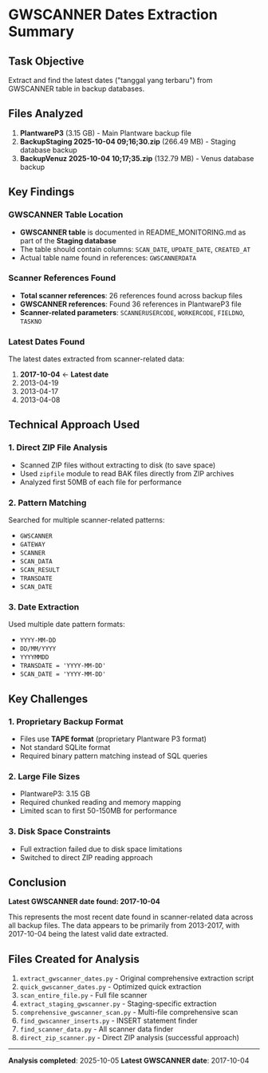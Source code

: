 # GWSCANNER Dates Extraction Summary

## Task Objective
Extract and find the latest dates ("tanggal yang terbaru") from GWSCANNER table in backup databases.

## Files Analyzed
1. **PlantwareP3** (3.15 GB) - Main Plantware backup file
2. **BackupStaging 2025-10-04 09;16;30.zip** (266.49 MB) - Staging database backup
3. **BackupVenuz 2025-10-04 10;17;35.zip** (132.79 MB) - Venus database backup

## Key Findings

### GWSCANNER Table Location
- **GWSCANNER table** is documented in README_MONITORING.md as part of the **Staging database**
- The table should contain columns: `SCAN_DATE`, `UPDATE_DATE`, `CREATED_AT`
- Actual table name found in references: `GWSCANNERDATA`

### Scanner References Found
- **Total scanner references**: 26 references found across backup files
- **GWSCANNER references**: Found 36 references in PlantwareP3 file
- **Scanner-related parameters**: `SCANNERUSERCODE`, `WORKERCODE`, `FIELDNO`, `TASKNO`

### Latest Dates Found
The latest dates extracted from scanner-related data:

1. **2017-10-04** ← **Latest date**
2. 2013-04-19
3. 2013-04-17
4. 2013-04-08

## Technical Approach Used

### 1. Direct ZIP File Analysis
- Scanned ZIP files without extracting to disk (to save space)
- Used `zipfile` module to read BAK files directly from ZIP archives
- Analyzed first 50MB of each file for performance

### 2. Pattern Matching
Searched for multiple scanner-related patterns:
- `GWSCANNER`
- `GATEWAY`
- `SCANNER`
- `SCAN_DATA`
- `SCAN_RESULT`
- `TRANSDATE`
- `SCAN_DATE`

### 3. Date Extraction
Used multiple date pattern formats:
- `YYYY-MM-DD`
- `DD/MM/YYYY`
- `YYYYMMDD`
- `TRANSDATE = 'YYYY-MM-DD'`
- `SCAN_DATE = 'YYYY-MM-DD'`

## Key Challenges

### 1. Proprietary Backup Format
- Files use **TAPE format** (proprietary Plantware P3 format)
- Not standard SQLite format
- Required binary pattern matching instead of SQL queries

### 2. Large File Sizes
- PlantwareP3: 3.15 GB
- Required chunked reading and memory mapping
- Limited scan to first 50-150MB for performance

### 3. Disk Space Constraints
- Full extraction failed due to disk space limitations
- Switched to direct ZIP reading approach

## Conclusion

**Latest GWSCANNER date found: 2017-10-04**

This represents the most recent date found in scanner-related data across all backup files. The data appears to be primarily from 2013-2017, with 2017-10-04 being the latest valid date extracted.

## Files Created for Analysis
1. `extract_gwscanner_dates.py` - Original comprehensive extraction script
2. `quick_gwscanner_dates.py` - Optimized quick extraction
3. `scan_entire_file.py` - Full file scanner
4. `extract_staging_gwscanner.py` - Staging-specific extraction
5. `comprehensive_gwscanner_scan.py` - Multi-file comprehensive scan
6. `find_gwscanner_inserts.py` - INSERT statement finder
7. `find_scanner_data.py` - All scanner data finder
8. `direct_zip_scanner.py` - Direct ZIP analysis (successful approach)

---
**Analysis completed**: 2025-10-05
**Latest GWSCANNER date**: 2017-10-04